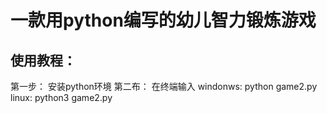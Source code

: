 # 一款用python编写的幼儿智力锻炼游戏
## 使用教程：
第一步：
安装python环境
第二布：
在终端输入
windonws: python game2.py
linux: python3 game2.py
